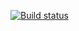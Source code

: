 [![Build status](https://ci.appveyor.com/api/projects/status/n1g3ynoo5xxi49h8?svg=true)](https://ci.appveyor.com/project/A-Fierce/ra-2-2)